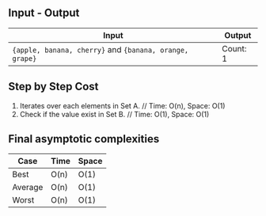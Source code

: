 ## Input - Output
| Input | Output |
| ------- | --------- |
| `{apple, banana, cherry}` and `{banana, orange, grape}` | Count: 1 |

## Step by Step Cost
1. Iterates over each elements in Set A. // Time: O(n), Space: O(1)
2. Check if the value exist in Set B. // Time: O(1), Space: O(1)

## Final asymptotic complexities
| Case | Time | Space |
| ----- | ---- | ----- |
| Best | O(n) | O(1) |
| Average | O(n) | O(1) |
| Worst | O(n) | O(1) |